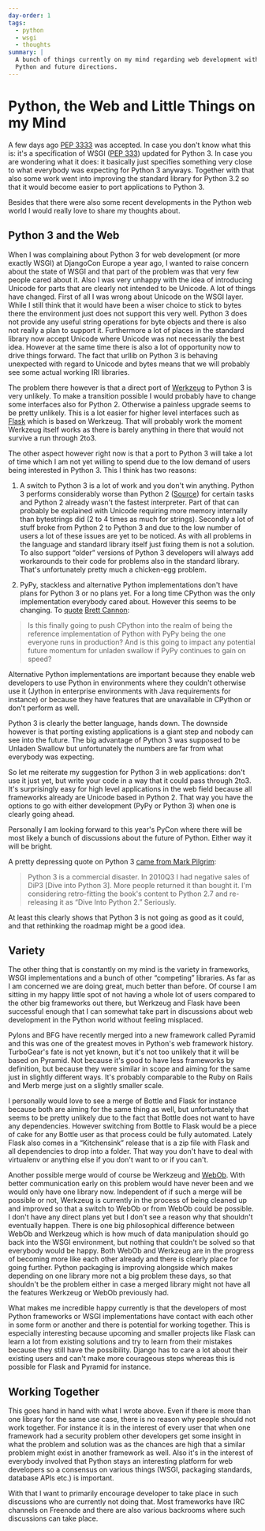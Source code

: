 ```yaml
---
day-order: 1
tags:
  - python
  - wsgi
  - thoughts
summary: |
  A bunch of things currently on my mind regarding web development with
  Python and future directions.
---
```


# Python, the Web and Little Things on my Mind

A few days ago [PEP 3333](http://www.python.org/dev/peps/pep-3333/) was
accepted.  In case you don't know what this is: it's a specification of
WSGI ([PEP 333](http://www.python.org/dev/peps/pep-333/)) updated for
Python 3.  In case you are wondering what it does: it basically just
specifies something very close to what everybody was expecting for Python
3 anyways.  Together with that also some work went into improving the
standard library for Python 3.2 so that it would become easier to port
applications to Python 3.

Besides that there were also some recent developments in the Python web
world I would really love to share my thoughts about.

## Python 3 and the Web

When I was complaining about Python 3 for web development (or more exactly
WSGI) at DjangoCon Europe a year ago, I wanted to raise concern about the
state of WSGI and that part of the problem was that very few people cared
about it.  Also I was very unhappy with the idea of introducing Unicode
for parts that are clearly not intended to be Unicode.  A lot of things
have changed.  First of all I was wrong about Unicode on the WSGI layer.
While I still think that it would have been a wiser choice to stick to
bytes there the environment just does not support this very well.  Python
3 does not provide any useful string operations for byte objects and there
is also not really a plan to support it.  Furthermore a lot of places in
the standard library now accept Unicode where Unicode was not necessarily
the best idea.  However at the same time there is also a lot of
opportunity now to drive things forward.  The fact that urllib on Python 3
is behaving unexpected with regard to Unicode and bytes means that we will
probably see some actual working IRI libraries.

The problem there however is that a direct port of [Werkzeug](http://werkzeug.pocoo.org/) to Python 3 is very unlikely.  To make a
transition possible I would probably have to change some interfaces also
for Python 2.  Otherwise a painless upgrade seems to be pretty unlikely.
This is a lot easier for higher level interfaces such as [Flask](http://flask.pocoo.org/) which is based on Werkzeug.  That will
probably work the moment Werkzeug itself works as there is barely anything
in there that would not survive a run through 2to3.

The other aspect however right now is that a port to Python 3 will take a
lot of time which I am not yet willing to spend due to the low demand of
users being interested in Python 3.  This I think has two reasons:

1. A switch to Python 3 is a lot of work and you don't win anything.
Python 3 performs considerably worse than Python 2 ([Source](http://shootout.alioth.debian.org/u32/which-programming-languages-are-fastest.php))
for certain tasks and Python 2 already wasn't the fastest interpreter.
Part of that can probably be explained with Unicode requiring more
memory internally than bytestrings did (2 to 4 times as much for
strings).  Secondly a lot of stuff broke from Python 2 to Python 3 and
due to the low number of users a lot of these issues are yet to be
noticed.  As with all problems in the language and standard library
itself just fixing them is not a solution.  To also support “older”
versions of Python 3 developers will always add workarounds to their
code for problems also in the standard library.  That's unfortunately
pretty much a chicken-egg problem.

1. PyPy, stackless and alternative Python implementations don't have
plans for Python 3 or no plans yet.  For a long time CPython was the
only implementation everybody cared about.  However this seems to be
changing.  To [quote](https://www.google.com/buzz/bcannon/bZDN1jNZ3uC/Is-this-finally-going-to-push-CPython-into-the)
[Brett Cannon](http://sayspy.blogspot.com/):

> Is this finally going to push CPython into the realm of being the
reference implementation of Python with PyPy being the one
everyone runs in production? And is this going to impact any
potential future momentum for unladen swallow if PyPy continues to
gain on speed?
>

Alternative Python implementations are important because they enable
web developers to use Python in environments where they couldn't
otherwise use it (Jython in enterprise environments with Java
requirements for instance) or because they have features that are
unavailable in CPython or don't perform as well.

Python 3 is clearly the better language, hands down.  The downside however
is that porting existing applications is a giant step and nobody can see
into the future.  The big advantage of Python 3 was supposed to be
Unladen Swallow but unfortunately the numbers are far from what everybody
was expecting.

So let me reiterate my suggestion for Python 3 in web applications: don't
use it just yet, but write your code in a way that it could pass through
2to3.  It's surprisingly easy for high level applications in the web field
because all frameworks already are Unicode based in Python 2.  That way
you have the options to go with either development (PyPy or Python 3) when
one is clearly going ahead.

Personally I am looking forward to this year's PyCon where there will be
most likely a bunch of discussions about the future of Python.  Either way
it will be bright.

A pretty depressing quote on Python 3 [came from Mark Pilgrim](http://www.reddit.com/r/IAmA/comments/f545e/i_am_a_fourtime_published_author_i_write_free/c1dcgsm):

> Python 3 is a commercial disaster. In 2010Q3 I had negative sales of
DiP3 [Dive into Python 3]. More people returned it than bought it. I'm
considering retro-fitting the book's content to Python 2.7 and
re-releasing it as “Dive Into Python 2.” Seriously.
>

At least this clearly shows that Python 3 is not going as good as it
could, and that rethinking the roadmap might be a good idea.

## Variety

The other thing that is constantly on my mind is the variety in
frameworks, WSGI implementations and a bunch of other “competing”
libraries.  As far as I am concerned we are doing great, much better than
before.  Of course I am sitting in my happy little spot of not having a
whole lot of users compared to the other big frameworks out there, but
Werkzeug and Flask have been successful enough that I can somewhat take
part in discussions about web development in the Python world without
feeling misplaced.

Pylons and BFG have recently merged into a new framework called Pyramid
and this was one of the greatest moves in Python's web framework history.
TurboGear's fate is not yet known, but it's not too unlikely that it will
be based on Pyramid.  Not because it's good to have less frameworks by
definition, but because they were similar in scope and aiming for the same
just in slightly different ways.  It's probably comparable to the Ruby on
Rails and Merb merge just on a slightly smaller scale.

I personally would love to see a merge of Bottle and Flask for instance
because both are aiming for the same thing as well, but unfortunately that
seems to be pretty unlikely due to the fact that Bottle does not want to
have any dependencies.  However switching from Bottle to Flask would be a
piece of cake for any Bottle user as that process could be fully
automated.  Lately Flask also comes in a “Kitchensink” release that is a
zip file with Flask and all dependencies to drop into a folder.  That way
you don't have to deal with virtualenv or anything else if you don't want
to or if you can't.

Another possible merge would of course be Werkzeug and [WebOb](http://pythonpaste.org/webob/).  With better communication early on
this problem would have never been and we would only have one library now.
Independent of if such a merge will be possible or not, Werkzeug is
currently in the process of being cleaned up and improved so that a switch
to WebOb or from WebOb could be possible.  I don't have any direct plans
yet but I don't see a reason why that shouldn't eventually happen.  There
is one big philosophical difference between WebOb and Werkzeug which is
how much of data manipulation should go back into the WSGI environment,
but nothing that couldn't be solved so that everybody would be happy.
Both WebOb and Werkzeug are in the progress of becoming more like each
other already and there is clearly place for going further.  Python
packaging is improving alongside which makes depending on one library more
not a big problem these days, so that shouldn't be the problem either in
case a merged library might not have all the features Werkzeug or WebOb
previously had.

What makes me incredible happy currently is that the developers of most
Python frameworks or WSGI implementations have contact with each other in
some form or another and there is potential for working together.  This is
especially interesting because upcoming and smaller projects like Flask
can learn a lot from existing solutions and try to learn from their
mistakes because they still have the possibility.  Django has to care a lot
about their existing users and can't make more courageous steps whereas
this is possible for Flask and Pyramid for instance.

## Working Together

This goes hand in hand with what I wrote above.  Even if there is more
than one library for the same use case, there is no reason why people
should not work together.  For instance it is in the interest of every
user that when one framework had a security problem other developers get
some insight in what the problem and solution was as the chances are high
that a similar problem might exist in another framework as well.  Also
it's in the interest of everybody involved that Python stays an
interesting platform for web developers so a consensus on various things
(WSGI, packaging standards, database APIs etc.) is important.

With that I want to primarily encourage developer to take place in such
discussions who are currently not doing that.  Most frameworks have IRC
channels on Freenode and there are also various backrooms where such
discussions can take place.
